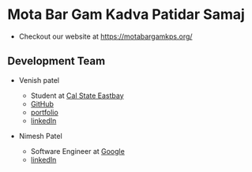 # Mota Bar Gam Kadva Patidar Samaj

* Checkout our website at <https://motabargamkps.org/>

## Development Team

* Venish patel
  * Student at [Cal State Eastbay](https://www.csueastbay.edu/)
  * [GitHub](https://github.com/wanicepatel1210)
  * [portfolio](https://venishpatel.com)
  * [linkedIn](https://www.linkedin.com/in/venish-patel/)
  
* Nimesh Patel
  * Software Engineer at [Google](https://www.google.com/)
  * [linkedIn](https://www.linkedin.com/in/nimeshvpatel/)
  
